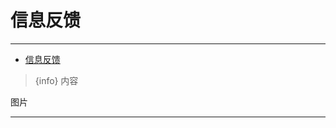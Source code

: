 # 信息反馈

---

- [信息反馈](#section-1)

<a name="section-1"></a>

> {info} 内容

<larecipe-card shadow>
    图片
</larecipe-card>

---
